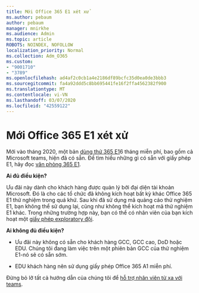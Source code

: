 ```yaml
---
title: Mới Office 365 E1 xét xử
ms.author: pebaum
author: pebaum
manager: mnirkhe
ms.audience: Admin
ms.topic: article
ROBOTS: NOINDEX, NOFOLLOW
localization_priority: Normal
ms.collection: Adm_O365
ms.custom:
- "9001710"
- "3789"
ms.openlocfilehash: ad4af2c0cb1a4e2186df89bcfc35d0ea0de3bbb3
ms.sourcegitcommit: fa4a92ddd5c8bb695441fe16f2ffa4562382f900
ms.translationtype: MT
ms.contentlocale: vi-VN
ms.lasthandoff: 03/07/2020
ms.locfileid: "42559122"
---
```

# <a name="new-office-365-e1-trial"></a>Mới Office 365 E1 xét xử

Mới vào tháng 2020, một bản [dùng thử 365 E1](https://docs.microsoft.com/MicrosoftTeams/e1-trial-license)6 tháng miễn phí, bao gồm cả Microsoft teams, hiện đã có sẵn. Để tìm hiểu những gì có sẵn với giấy phép E1, hãy đọc [văn phòng 365 E1](https://www.microsoft.com/microsoft-365/business/office-365-enterprise-e1-business-software).

**Ai đủ điều kiện?**

Ưu đãi này dành cho khách hàng được quản lý bởi đại diện tài khoản Microsoft. Đó là cho các tổ chức đã không kích hoạt bất kỳ khác Office 365 E1 thử nghiệm trong quá khứ. Sau khi đã sử dụng mã quảng cáo thử nghiệm E1, bạn không thể sử dụng lại, cũng như không thể kích hoạt mã thử nghiệm E1 khác. Trong những trường hợp này, bạn có thể có nhân viên của bạn kích hoạt một [giấy phép exploratory đội](https://docs.microsoft.com/MicrosoftTeams/teams-exploratory).

**Ai không đủ điều kiện?**

- Ưu đãi này không có sẵn cho khách hàng GCC, GCC cao, DoD hoặc EDU. Chúng tôi đang làm việc trên một phiên bản GCC của thử nghiệm E1-nó sẽ có sẵn sớm.

 - EDU khách hàng nên sử dụng giấy phép Office 365 A1 miễn phí.

Đừng bỏ lỡ tất cả hướng dẫn của chúng tôi để [hỗ trợ nhân viên từ xa với teams](https://docs.microsoft.com/MicrosoftTeams/support-remote-work-with-teams).
